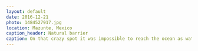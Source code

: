 ```yaml
---
layout: default
date: 2016-12-21
photo: 1484527917.jpg
location: Mazunte, Mexico
caption_header: Natural barrier
caption: On that crazy spot it was impossible to reach the ocean as water (with most likely crocodile) was protecting it. The beach is also a natural reserve used by turtles to reproduce.
---
```

